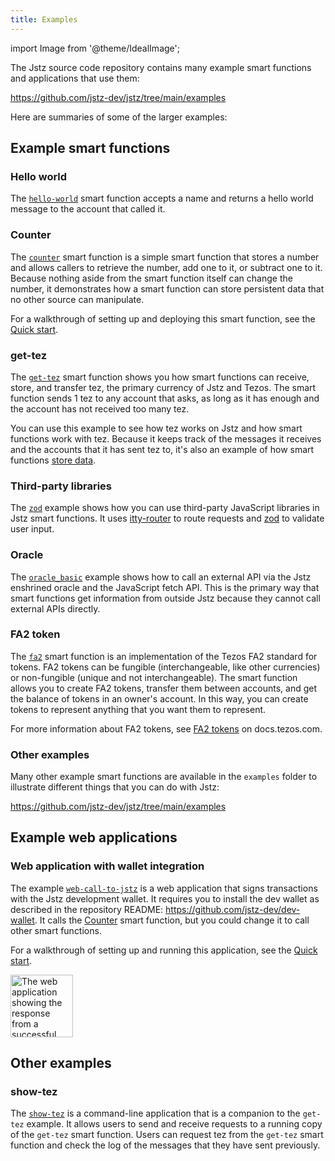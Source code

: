```yaml
---
title: Examples
---
```


import Image from '@theme/IdealImage';

The Jstz source code repository contains many example smart functions and applications that use them:

https://github.com/jstz-dev/jstz/tree/main/examples

Here are summaries of some of the larger examples:

## Example smart functions

### Hello world

The [`hello-world`](https://github.com/jstz-dev/jstz/blob/main/examples/hello-world/index.ts) smart function accepts a name and returns a hello world message to the account that called it.

### Counter

The [`counter`](https://github.com/jstz-dev/jstz/tree/main/examples/counter) smart function is a simple smart function that stores a number and allows callers to retrieve the number, add one to it, or subtract one to it.
Because nothing aside from the smart function itself can change the number, it demonstrates how a smart function can store persistent data that no other source can manipulate.

For a walkthrough of setting up and deploying this smart function, see the [Quick start](/quick_start).

### get-tez

The [`get-tez`](https://github.com/jstz-dev/jstz/tree/main/examples/get-tez) smart function shows you how smart functions can receive, store, and transfer tez, the primary currency of Jstz and Tezos.
The smart function sends 1 tez to any account that asks, as long as it has enough and the account has not received too many tez.

You can use this example to see how tez works on Jstz and how smart functions work with tez.
Because it keeps track of the messages it receives and the accounts that it has sent tez to, it's also an example of how smart functions [store data](/functions/data_storage).

### Third-party libraries

The [`zod`](https://github.com/jstz-dev/jstz/tree/main/examples/zod) example shows how you can use third-party JavaScript libraries in Jstz smart functions.
It uses [itty-router](https://github.com/kwhitley/itty-router) to route requests and [zod](https://github.com/colinhacks/zod) to validate user input.

### Oracle

The [`oracle_basic`](https://github.com/jstz-dev/jstz/blob/main/examples/oracle_basic.js) example shows how to call an external API via the Jstz enshrined oracle and the JavaScript fetch API.
This is the primary way that smart functions get information from outside Jstz because they cannot call external APIs directly.

### FA2 token

The [`fa2`](https://github.com/jstz-dev/jstz/tree/main/examples/fa2) smart function is an implementation of the Tezos FA2 standard for tokens.
FA2 tokens can be fungible (interchangeable, like other currencies) or non-fungible (unique and not interchangeable).
The smart function allows you to create FA2 tokens, transfer them between accounts, and get the balance of tokens in an owner's account.
In this way, you can create tokens to represent anything that you want them to represent.

For more information about FA2 tokens, see [FA2 tokens](https://docs.tezos.com/architecture/tokens/FA2) on docs.tezos.com.

### Other examples

Many other example smart functions are available in the `examples` folder to illustrate different things that you can do with Jstz:

https://github.com/jstz-dev/jstz/tree/main/examples

## Example web applications

### Web application with wallet integration

The example [`web-call-to-jstz`](https://github.com/jstz-dev/dev-wallet/tree/main/examples/web-call-to-jstz) is a web application that signs transactions with the Jstz development wallet.
It requires you to install the dev wallet as described in the repository README: https://github.com/jstz-dev/dev-wallet.
It calls the [Counter](#counter) smart function, but you could change it to call other smart functions.

For a walkthrough of setting up and running this application, see the [Quick start](/quick_start).

<div style={{maxWidth:400}}>
<Image img={require('./static/img/quick_start_web_app.png')} alt="The web application showing the response from a successful call to the sample smart function" width="100"/>
</div>

## Other examples

### show-tez

The [`show-tez`](https://github.com/jstz-dev/jstz/tree/main/examples/show-tez) is a command-line application that is a companion to the `get-tez` example.
It allows users to send and receive requests to a running copy of the `get-tez` smart function.
Users can request tez from the `get-tez` smart function and check the log of the messages that they have sent previously.

